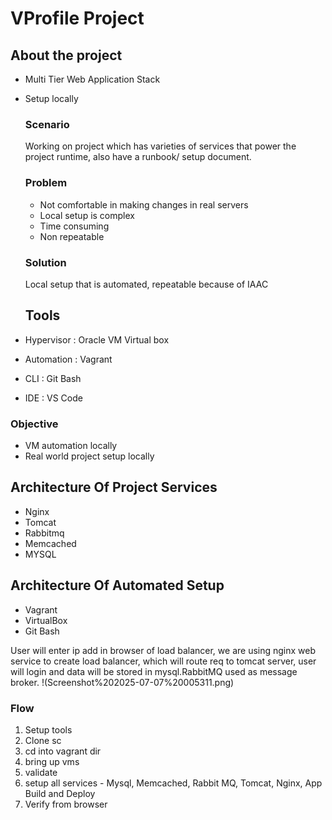 # VProfile Project
## About the project 
- Multi Tier Web Application Stack
- Setup locally

  ### Scenario
  Working on project which has varieties of services that power the project runtime, also have a runbook/ setup document.

  ### Problem
  - Not comfortable in making changes in real servers
  - Local setup is complex
  - Time consuming
  - Non repeatable

  ### Solution
  Local setup that is automated, repeatable because of IAAC

  ## Tools
 -  Hypervisor : Oracle VM Virtual box
  - Automation : Vagrant
  - CLI : Git Bash
  - IDE : VS Code

  ### Objective
  - VM automation locally
  - Real world project setup locally

  ## Architecture Of Project Services
  - Nginx
  - Tomcat
  - Rabbitmq
  - Memcached
  - MYSQL

  ## Architecture Of Automated Setup
 -  Vagrant
  - VirtualBox
  - Git Bash

 User will enter ip add in browser of load balancer, we are using nginx web service to create load balancer, which will route req to tomcat server, user will login and data will be stored in mysql.RabbitMQ used as message broker. 
 !(Screenshot%202025-07-07%20005311.png)

 ### Flow
 1. Setup tools
 2. Clone sc
 3. cd into vagrant dir
 4. bring up vms
 5. validate
 6. setup all services - Mysql, Memcached, Rabbit MQ, Tomcat, Nginx, App Build and Deploy
 7. Verify from browser
